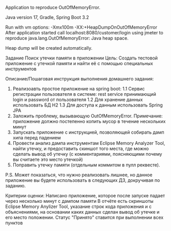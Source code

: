 Application to reproduce OutOfMemoryError.  

Java version 17, Gradle, Spring Boot 3.2

Run with vm options: -Xmx100m -XX:+HeapDumpOnOutOfMemoryError
After application started call localhost:8080/customer/login using jmeter to reproduce 
java.lang.OutOfMemoryError: Java heap space.

Heap dump will be created automatically.

Задание
Поиск утечки памяти в приложении
Цель:
Создать тестовой приложение с утечкой памяти и найти её с помощью специальных инструментов

Описание/Пошаговая инструкция выполнения домашнего задания:
1. Реализоавть простое приложение на spring boot:
1.1 Сервис регистрации пользователя в системе: rest service принимающий login и password от пользователя
1.2 Для хранение данных использовать БД H2
1.3 Для доступа к данным использовать Spring JPA
2. Заложить проблему, вызывающую OutOfMemoryError. Примечание: приложение должно постепенно копить мусор в течение нескольких минут
3. Запускать приложение с инструкцией, позволяющей собирать дамп хипа перед падением
4. Провести анализ дампа инструментам Eclipse Memory Analyzer Tool, найти утечку, и предоставить скиншот того места, 
где можно сделать вывод об утечку (с комментариями, поясняющими почему вы считаете это место утечкой)
5. Поправить утечку памяти (отдельным коммитом в пулл реквесте).

P.S. Может показаться, что нужно реализовать лишнее, но данное приложение вы будете использовать в следующих ДЗ, докручивая по заданию.

Критерии оценки:
Написано приложение, которое после запуске падает через несколько минут с дампом памяти
В отчёте есть скриншоты Eclipse Memory Anylizer Tool, указание строк кода приложения и с объяснениями, на основании каких данных сделан вывод об утечке и его место положении.
Статус "Принято" ставится при выполнении всех пунктов